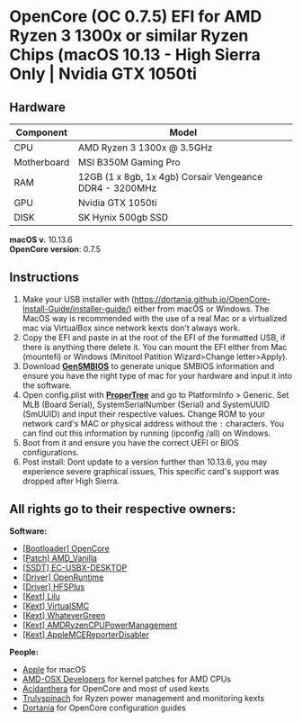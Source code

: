 # OpenCore (OC 0.7.5) EFI for AMD Ryzen 3 1300x or similar Ryzen Chips (macOS 10.13 - High Sierra Only | Nvidia GTX 1050ti
## Hardware
| **Component** | **Model** |
| ------------- | --------- |
| CPU | AMD Ryzen 3 1300x @ 3.5GHz |
| Motherboard | MSI B350M Gaming Pro | 
| RAM | 12GB (1 x 8gb, 1x 4gb) Corsair Vengeance DDR4 - 3200MHz|
| GPU | Nvidia GTX 1050ti |
| DISK | SK Hynix 500gb SSD |

**macOS v.** 10.13.6  
**OpenCore version**: 0.7.5

## Instructions
  1. Make your USB installer with (https://dortania.github.io/OpenCore-Install-Guide/installer-guide/) either from macOS or Windows. The MacOS way is recommended with the use    of a real Mac or a virtualized mac via VirtualBox since network kexts don't always work.
  2. Copy the EFI and paste in at the root of the EFI of the formatted USB, if there is anything there delete it. You can mount the EFI either from Mac (mountefi) or Windows (Minitool Patition Wizard>Change letter>Apply).
  4. Download [**GenSMBIOS**](https://github.com/corpnewt/GenSMBIOS) to generate unique SMBIOS information and ensure you have the right type of mac for your hardware and input it into the software.
  5. Open config.plist with [**ProperTree**](https://github.com/corpnewt/ProperTree) and go to PlatformInfo > Generic. Set MLB (Board Serial), SystemSerialNumber (Serial) and SystemUUID (SmUUID) and input their respective values. Change ROM to your network card's MAC or physical address without the `:` characters. You can find out this information by running (ipconfig /all) on Windows.
  6. Boot from it and ensure you have the correct UEFI or BIOS configurations.
  7. Post install: Dont update to a version further than 10.13.6, you may experience severe graphical issues, This specific card's support was dropped after High Sierra.

## All rights go to their respective owners:
**Software:**
 - [[Bootloader] OpenCore](https://github.com/acidanthera/OpenCorePkg)
 - [[Patch] AMD_Vanilla](https://github.com/AMD-OSX/AMD_Vanilla)
 - [[SSDT] EC-USBX-DESKTOP](https://github.com/dortania/Getting-Started-With-ACPI/blob/master/extra-files/compiled/SSDT-EC-USBX-DESKTOP.aml)
 - [[Driver] OpenRuntime](https://github.com/acidanthera/OpenCorePkg)
 - [[Driver] HFSPlus](https://github.com/acidanthera/OcBinaryData/blob/master/Drivers/HfsPlus.efi)
 - [[Kext] Lilu](https://github.com/acidanthera/Lilu)
 - [[Kext] VirtualSMC](https://github.com/acidanthera/VirtualSMC)
 - [[Kext] WhateverGreen](https://github.com/acidanthera/WhateverGreen)
 - [[Kext] AMDRyzenCPUPowerManagement](https://github.com/trulyspinach/SMCAMDProcessor)
 - [[Kext] AppleMCEReporterDisabler](https://github.com/AMD-OSX/AMD_Vanilla/blob/experimental-opencore/Extra/AppleMCEReporterDisabler.kext.zip)

 **People:**
 - [Apple](https://apple.com) for macOS
 - [AMD-OSX Developers](https://github.com/AMD-OSX) for kernel patches for AMD CPUs
 - [Acidanthera](https://github.com/acidanthera) for OpenCore and most of used kexts
 - [Trulyspinach](https://github.com/trulyspinach) for Ryzen power management and monitoring kexts
 - [Dortania](https://github.com/dortania) for OpenCore configuration guides
<br>
